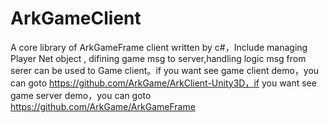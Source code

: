 # ArkGameClient
A core library of ArkGameFrame client written by c#，Include managing Player Net object , difining game msg to server,handling logic msg from serer can be used to Game client。if you want see game client demo，you can goto https://github.com/ArkGame/ArkClient-Unity3D，if you want see game server demo，you can goto https://github.com/ArkGame/ArkGameFrame
